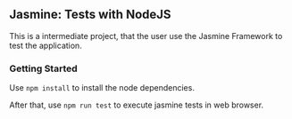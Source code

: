 ## Jasmine: Tests with NodeJS

This is a intermediate project, that the user use the Jasmine Framework to test the application.

### Getting Started

Use ``npm install`` to install the node dependencies.

After that, use ``npm run test`` to execute jasmine tests in web browser.